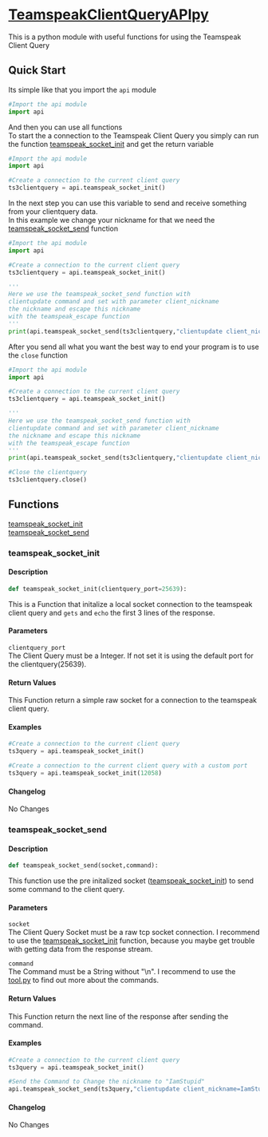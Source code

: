 # [TeamspeakClientQueryAPIpy](https://github.com/BluscreamFanBoy/TeamspeakClientQueryAPIpy)

This is a python module with useful functions for using the Teamspeak Client Query


## Quick Start

Its simple like that you import the `api` module

```python
#Import the api module
import api
```
And then you can use all functions<br>
To start the a connection to the Teamspeak Client Query you simply can run the function [teamspeak_socket_init](#teamspeak_socket_init) and get the return variable
```python
#Import the api module
import api

#Create a connection to the current client query
ts3clientquery = api.teamspeak_socket_init()
```
In the next step you can use this variable to send and receive something from your clientquery data.<br>
In this example we change your nickname for that we need the [teamspeak_socket_send](#teamspeak_socket_send) function
```python
#Import the api module
import api

#Create a connection to the current client query
ts3clientquery = api.teamspeak_socket_init()

'''
Here we use the teamspeak_socket_send function with 
clientupdate command and set with parameter client_nickname
the nickname and escape this nickname
with the teamspeak_escape function
'''
print(api.teamspeak_socket_send(ts3clientquery,"clientupdate client_nickname=".api.teamspeak_escape("I am Stupid")))
```
After you send all what you want the best way to end your program is to use the `close`
function
```python
#Import the api module
import api

#Create a connection to the current client query
ts3clientquery = api.teamspeak_socket_init()

'''
Here we use the teamspeak_socket_send function with 
clientupdate command and set with parameter client_nickname
the nickname and escape this nickname
with the teamspeak_escape function
'''
print(api.teamspeak_socket_send(ts3clientquery,"clientupdate client_nickname=".api.teamspeak_escape("I am Stupid")))

#Close the clientquery
ts3clientquery.close()
```

## Functions

[teamspeak_socket_init](#teamspeak_socket_init)<br>
[teamspeak_socket_send](#teamspeak_socket_send)

### teamspeak_socket_init

#### Description
```python
def teamspeak_socket_init(clientquery_port=25639):
```
This is a Function that initalize a local socket connection to the teamspeak client query and `gets` and `echo` the first 3 lines of the response.

#### Parameters
`clientquery_port`<br>
The Client Query must be a Integer. If not set it is using the default port for the clientquery(25639).

#### Return Values
This Function return a simple raw socket for a connection to the teamspeak client query.

#### Examples

```python
#Create a connection to the current client query
ts3query = api.teamspeak_socket_init()
```

```python
#Create a connection to the current client query with a custom port
ts3query = api.teamspeak_socket_init(12058)
```

#### Changelog

No Changes

### teamspeak_socket_send

#### Description
```python
def teamspeak_socket_send(socket,command):
```
This function use the pre initalized socket ([teamspeak_socket_init](#teamspeak_socket_init)) to send some command to the client query.

#### Parameters
`socket`<br>
The Client Query Socket must be a raw tcp socket connection. I recommend to use the [teamspeak_socket_init](#teamspeak_socket_init) function, because you maybe get trouble with getting data from the response stream.

`command`<br>
The Command must be a String without "\n". I recommend to use the [tool.py](https://github.com/BluscreamFanBoy/TeamspeakClientQueryAPIpy/blob/master/tool.py) to find out more about the commands.

#### Return Values
This Function return the next line of the response after sending the command.

#### Examples

```python
#Create a connection to the current client query
ts3query = api.teamspeak_socket_init()

#Send the Command to Change the nickname to "IamStupid"
api.teamspeak_socket_send(ts3query,"clientupdate client_nickname=IamStupid")
```

#### Changelog

No Changes
